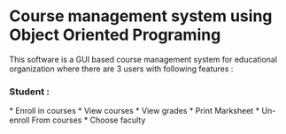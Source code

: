 # Course management system using Object Oriented Programing 
This software is a GUI based course management system for educational organization where there are 3 users with following features : 
<h3>Student :</h3> 
* Enroll in courses
* View courses 
* View grades 
* Print Marksheet 
* Un-enroll From courses 
* Choose faculty 
<h3> </h3>


